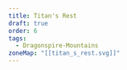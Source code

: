 ```yaml
---
title: Titan's Rest
draft: true
order: 6
tags:
  - Dragonspire-Mountains
zoneMap: "[[titan_s_rest.svg]]"
---
```


